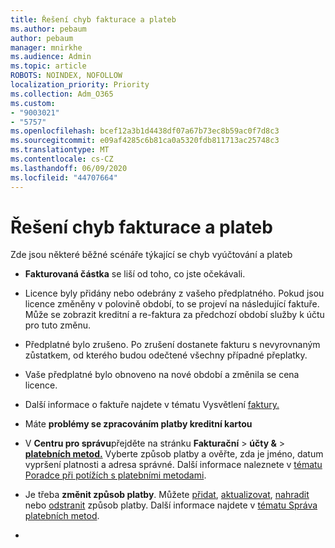 ```yaml
---
title: Řešení chyb fakturace a plateb
ms.author: pebaum
author: pebaum
manager: mnirkhe
ms.audience: Admin
ms.topic: article
ROBOTS: NOINDEX, NOFOLLOW
localization_priority: Priority
ms.collection: Adm_O365
ms.custom:
- "9003021"
- "5757"
ms.openlocfilehash: bcef12a3b1d4438df07a67b73ec8b59ac0f7d8c3
ms.sourcegitcommit: e09af4285c6b81ca0a5320fdb811713ac25748c3
ms.translationtype: MT
ms.contentlocale: cs-CZ
ms.lasthandoff: 06/09/2020
ms.locfileid: "44707664"
---
```

# <a name="resolving-billing-and-payment-errors"></a>Řešení chyb fakturace a plateb

Zde jsou některé běžné scénáře týkající se chyb vyúčtování a plateb

- **Fakturovaná částka** se liší od toho, co jste očekávali.
- Licence byly přidány nebo odebrány z vašeho předplatného. Pokud jsou licence změněny v polovině období, to se projeví na následující faktuře. Může se zobrazit kreditní a re-faktura za předchozí období služby k účtu pro tuto změnu.
- Předplatné bylo zrušeno. Po zrušení dostanete fakturu s nevyrovnaným zůstatkem, od kterého budou odečtené všechny případné přeplatky.
- Vaše předplatné bylo obnoveno na nové období a změnila se cena licence.
- Další informace o faktuře najdete v tématu Vysvětlení [faktury.](https://docs.microsoft.com/microsoft-365/commerce/billing-and-payments/understand-your-invoice2)
- Máte **problémy se zpracováním platby kreditní kartou**
- V **Centru pro správu**přejděte na stránku **Fakturační**   >   **účty &**   >   **[platebních metod.](https://go.microsoft.com/fwlink/p/?linkid=2018806)** Vyberte způsob platby a ověřte, zda je jméno, datum vypršení platnosti a adresa správné. Další informace naleznete v [tématu Poradce při potížích s platebními metodami](https://docs.microsoft.com/microsoft-365/commerce/billing-and-payments/manage-payment-methods#troubleshoot-payment-methods).

- Je třeba **změnit způsob platby**. Můžete [přidat](https://docs.microsoft.com/microsoft-365/commerce/billing-and-payments/manage-payment-methods?view=o365-worldwide#add-a-payment-method), [aktualizovat](https://docs.microsoft.com/microsoft-365/commerce/billing-and-payments/manage-payment-methods?view=o365-worldwide#update-payment-method-details), [nahradit](https://docs.microsoft.com/microsoft-365/commerce/billing-and-payments/manage-payment-methods?view=o365-worldwide#replace-a-payment-method) nebo [odstranit](https://docs.microsoft.com/microsoft-365/commerce/billing-and-payments/manage-payment-methods?view=o365-worldwide#delete-a-payment-method) způsob platby. Další informace najdete v [tématu Správa platebních metod](https://docs.microsoft.com/microsoft-365/commerce/billing-and-payments/manage-payment-methods?view=o365-worldwide).
- 